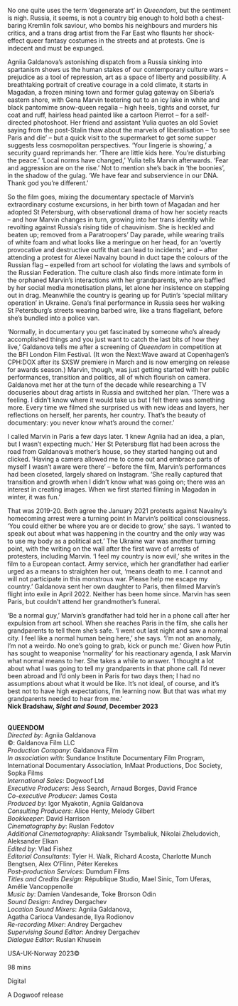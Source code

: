 
No one quite uses the term ‘degenerate art’ in _Queendom_, but the sentiment is nigh. Russia, it seems, is not a country big enough to hold both a chest-baring Kremlin folk saviour, who bombs his neighbours and murders his critics, and a trans drag artist from the Far East who flaunts her shock-effect queer fantasy costumes in the streets and at protests. One is indecent and must be expunged.

Agniia Galdanova’s astonishing dispatch from a Russia sinking into spartanism shows us the human stakes of our contemporary culture wars – prejudice as a tool of repression, art as a space of liberty and possibility. A breathtaking portrait of creative courage in a cold climate, it starts in Magadan, a frozen mining town and former gulag gateway on Siberia’s eastern shore, with Gena Marvin teetering out to an icy lake in white and black pantomime snow-queen regalia – high heels, tights and corset, fur coat and ruff, hairless head painted like a cartoon Pierrot – for a self-directed photoshoot. Her friend and assistant Yulia quotes an old Soviet saying from the post-Stalin thaw about the marvels of liberalisation – ‘to see Paris and die’ – but a quick visit to the supermarket to get some supper suggests less cosmopolitan perspectives. ‘Your lingerie is showing,’ a security guard reprimands her. ‘There are little kids here. You’re disturbing the peace.’ ‘Local norms have changed,’ Yulia tells Marvin afterwards. ‘Fear and aggression are on the rise.’ Not to mention she’s back in ‘the boonies’, in the shadow of the gulag. ‘We have fear and subservience in our DNA. Thank god you’re different.’

So the film goes, mixing the documentary spectacle of Marvin’s extraordinary costume excursions, in her birth town of Magadan and her adopted St Petersburg, with observational drama of how her society reacts – and how Marvin changes in turn, growing into her trans identity while revolting against Russia’s rising tide of chauvinism. She is heckled and beaten up; removed from a Paratroopers’ Day parade, while wearing trails of white foam and what looks like a meringue on her head, for an ‘overtly provocative and destructive outfit that can lead to incidents’; and – after attending a protest for Alexei Navalny bound in duct tape the colours of the Russian flag – expelled from art school for violating the laws and symbols of the Russian Federation. The culture clash also finds more intimate form in the orphaned Marvin’s interactions with her grandparents, who are baffled by her social media monetisation plans, let alone her insistence on stepping out in drag. Meanwhile the country is gearing up for Putin’s ‘special military operation’ in Ukraine. Gena’s final performance in Russia sees her walking St Petersburg’s streets wearing barbed wire, like a trans flagellant, before she’s bundled into a  police van.

‘Normally, in documentary you get fascinated by someone who’s already accomplished things and you just want to catch the last bits of how they live,’ Galdanova tells me after a screening of _Queendom_ in competition at the BFI London Film Festival. (It won the Next:Wave award at Copenhagen’s CPH:DOX after its SXSW premiere in March and is now emerging on release for awards season.) Marvin, though, was just getting started with her public performances, transition and politics, all of which flourish on camera. Galdanova met her at the turn of the decade while researching a TV docuseries about drag artists in Russia and switched her plan. ‘There was a feeling. I didn’t know where it would take us but I felt there was something more. Every time we filmed she surprised us with new ideas and layers, her reflections on herself, her parents, her country. That’s the beauty of documentary: you never know what’s around the corner.’

I called Marvin in Paris a few days later. ‘I knew Agniia had an idea, a plan, but I wasn’t expecting much.’ Her St Petersburg flat had been across the road from Galdanova’s mother’s house, so they started hanging out and clicked. ‘Having a camera allowed me to come out and embrace parts of myself I wasn’t aware were there’ – before the film, Marvin’s performances had been closeted, largely shared on Instagram. ‘She really captured that transition and growth when I didn’t know what was going on; there was an interest in creating images. When we first started filming in Magadan in winter, it was fun.’

That was 2019-20. Both agree the January 2021 protests against Navalny’s homecoming arrest were a turning point in Marvin’s political consciousness. ‘You could either be where you are or decide to grow,’ she says. ‘I wanted to speak out about what was happening in the country and the only way was to use my body as a political act.’ The Ukraine war was another turning point, with the writing on the wall after the first wave of arrests of protesters, including Marvin. ‘I feel my country is now evil,’ she writes in the film to a European contact. Army service, which her grandfather had earlier urged as a means to straighten her out, ‘means death to me. I cannot and will not participate in this monstrous war. Please help me escape my country.’ Galdanova sent her own daughter to Paris, then filmed Marvin’s flight into exile in April 2022. Neither has been home since. Marvin has seen Paris, but couldn’t attend her grandmother’s funeral.

‘Be a normal guy,’ Marvin’s grandfather had told her in a phone call after her expulsion from art school. When she reaches Paris in the film, she calls her grandparents to tell them she’s safe. ‘I went out last night and saw a normal city. I feel like a normal human being here,’ she says. ‘I’m not an anomaly, I’m not a weirdo. No one’s going to grab, kick or punch me.’ Given how Putin has sought to weaponise ‘normality’ for his reactionary agenda, I ask Marvin what normal means to her. She takes a while to answer. ‘I thought a lot about what I was going to tell my grandparents in that phone call. I’d never been abroad and I’d only been in Paris for two days then; I had no assumptions about what it would be like. It’s not ideal, of course, and it’s best not to have high expectations, I’m learning now. But that was what my grandparents needed to hear from me.’  
**Nick Bradshaw, _Sight and Sound_, December 2023**
<br><br>

**QUEENDOM**  
_Directed by_: Agniia Galdanova  
©: Galdanova Film LLC  
_Production Company_: Galdanova Film  
_In association with_: Sundance Institute Documentary Film Program, International Documentary Association, InMaat Productions,  Doc Society, Sopka Films  
_International Sales_: Dogwoof Ltd  
_Executive Producers_: Jess Search,  Arnaud Borges, David France  
_Co-executive Producer_: James Costa  
_Produced by_: Igor Myakotin, Agniia Galdanova  
_Consulting Producers_: Alice Henty, Melody Gilbert  
_Bookkeeper_: David Harrison  
_Cinematography by_: Ruslan Fedotov  
_Additional Cinematography_: Aliaksandr Tsymbaliuk, Nikolai Zheludovich, Aleksander Elkan  
_Edited by_: Vlad Fishez  
_Editorial Consultants_: Tyler H. Walk,  Richard Acosta, Charlotte Munch Bengtsen,  Alex O’Flinn, Péter Kerekes  
_Post-production Services_: Dumdum Films  
_Titles and Credits Design_: République Studio,  Mael Sinic, Tom Uferas, Amélie Vancoppenolle  
_Music by_: Damien Vandesande, Toke Brorson Odin  
_Sound Design_: Andrey Dergachev  
_Location Sound Mixers_: Agniia Galdanova,  
Agatha Carioca Vandesande, Ilya Rodionov  
_Re-recording Mixer_: Andrey Dergachev  
_Supervising Sound Editor_: Andrey Dergachev  
_Dialogue Editor_: Ruslan Khusein

USA-UK-Norway 2023©

98 mins

Digital

A Dogwoof release
<!--stackedit_data:
eyJoaXN0b3J5IjpbMTUyNDc5MjkwN119
-->